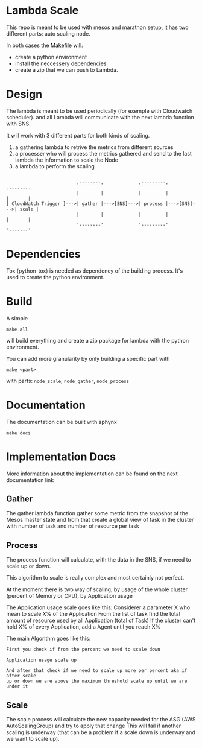 # Lambda Scale

This repo is meant to be used with mesos and marathon setup, it has two 
different parts: auto scaling node.

In both cases the Makefile will:
- create a python environment
- install the neccessery dependencies
- create a zip that we can push to Lambda.

# Design

The lambda is meant to be used periodically (for exemple with Cloudwatch 
		scheduler). and all Lambda will communicate with the next lambda 
function with SNS.

It will work with 3 different parts for both kinds of scaling.
1. a gathering lambda to retrive the metrics from different sources
2. a processer who will process the metrics gathered and send to the last lambda
the information to scale the Node
3. a lambda to perform the scaling

```

                          .--------.             .---------.             .-------.
                          |        |             |         |             |       |
[ CloudWatch Trigger ]--->| gather |--->[SNS]--->| process |--->[SNS]--->| scale |
                          |        |             |         |             |       |
                          '--------'             '---------'             '-------'
```
# Dependencies

Tox (python-tox) is needed as  dependency of the building process. It's used to 
create the python environment.

# Build

A simple
```
make all
```
will build everything and create a zip package for lambda with the python 
environment.

You can add more granularity by only building a specific part with
```
make <part>
```
with parts: `node_scale`, `node_gather`, `node_process`

# Documentation

The documentation can be built with sphynx
```
make docs
```


# Implementation Docs

More information about the implementation can be found on the next 
documentation link 

## Gather

The gather lambda function gather some metric from the snapshot of the Mesos
 master state and from that create a global view of task in the cluster with
 number of task and number of resource per task


## Process

The process function will calculate, with the data in the SNS, if we need to
scale up or down.

This algorithm to scale is really complex and most certainly not perfect.

At the moment there is two way of scaling, by usage of the whole cluster
 (percent of Memory or CPU), by Application usage


The Application usage scale goes like this:
	Considerer a parameter X who mean to scale X% of the Application
	From the list of task find the total amount of resource used by all Application 
	(total of Task)
	If the cluster can't hold X% of every Application, add a Agent until you 
	reach X% 

The main Algorithm goes like this:

	First you check if from the percent we need to scale down

	Application usage scale up

	And after that check if we need to scale up more per percent aka if after scale
	up or down we are above the maximum threshold scale up until we are under it


## Scale

The scale process will calculate the new capacity needed for the ASG (AWS 
		AutoScalingGroup) and try to apply that change
This will fail if another scaling is underway (that can be a problem if a scale
 down is underway and we want to scale up).

